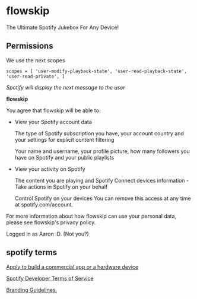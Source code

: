 # flowskip
The Ultimate Spotify Jukebox For Any Device!

## Permissions

We use the next scopes

`
scopes = [
    'user-modify-playback-state',
    'user-read-playback-state',
    'user-read-private',
]
`

*Spotify will display the next message to the user*

**flowskip**

You agree that flowskip will be able to:
- View your Spotify account data

    The type of Spotify subscription you have, your account country and your settings for explicit content filtering

    Your name and username, your profile picture, how many followers you have on Spotify and your public playlists
- View your activity on Spotify

    The content you are playing and Spotify Connect devices information
-Take actions in Spotify on your behalf

    Control Spotify on your devices
You can remove this access at any time at spotify.com/account.

For more information about how flowskip can use your personal data, please see flowskip's privacy policy.

 Logged in as Aaron :D.
(Not you?)

## spotify terms

[Apply to build a commercial app or a hardware device](https://docs.google.com/forms/d/e/1FAIpQLScawLOKdjegmKoIan9CJRiqrXDmBJ5-rLPa29hXJkSUPC1SCA/viewform)

[Spotify Developer Terms of Service](https://developer.spotify.com/terms/)

[Branding Guidelines.](https://developer.spotify.com/branding-guidelines/)